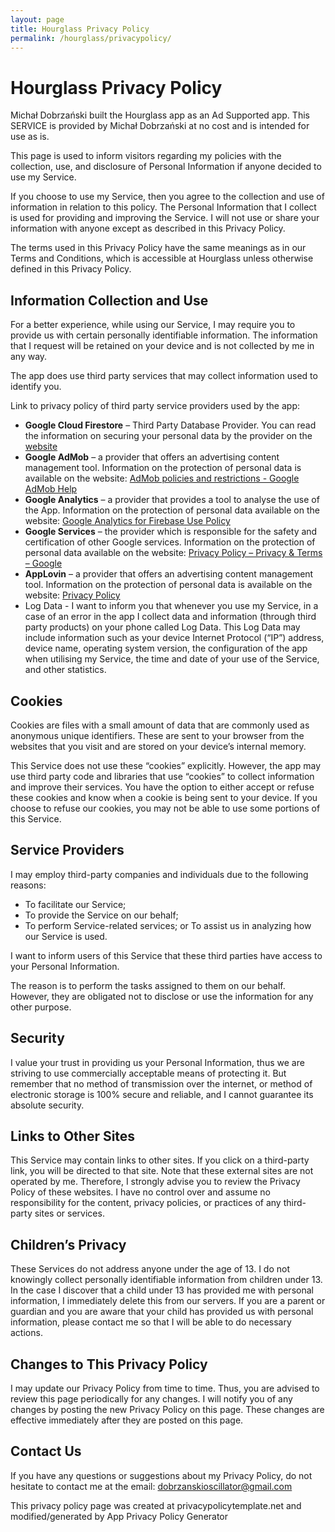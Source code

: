 ```yaml
---
layout: page
title: Hourglass Privacy Policy
permalink: /hourglass/privacypolicy/
---
```


<h1>Hourglass Privacy Policy</h1>

<p>
Michał Dobrzański built the Hourglass app as an Ad Supported app. This SERVICE is provided by Michał Dobrzański at no cost and is intended for use as is.
</p>
<p>
This page is used to inform visitors regarding my policies with the collection, use, and disclosure of Personal Information if anyone decided to use my Service.
</p>
<p>
If you choose to use my Service, then you agree to the collection and use of information in relation to this policy. The Personal Information that I collect is used for providing and improving the Service. I will not use or share your information with anyone except as described in this Privacy Policy.
</p>
<p>
The terms used in this Privacy Policy have the same meanings as in our Terms and Conditions, which is accessible at Hourglass unless otherwise defined in this Privacy Policy.
</p>

<h2>Information Collection and Use</h2>
<p>
For a better experience, while using our Service, I may require you to provide us with certain personally identifiable information. The information that I request will be retained on your device and is not collected by me in any way.
</p>
<p>
The app does use third party services that may collect information used to identify you.
</p>
<p>
Link to privacy policy of third party service providers used by the app:
</p>
<ul>
<li>
    <b>Google Cloud Firestore</b> – Third Party Database Provider. You can read the information on securing your personal data by the provider on the <a href="https://firebase.google.com/support/privacy">website</a>
</li>
<li>
    <b>Google AdMob</b> – a provider that offers an advertising content management tool. Information on the protection of personal data is available on the website: <a href='https://support.google.com/admob/answer/6128543?hl=en'>AdMob policies and restrictions - Google AdMob Help</a>
</li>
<li>
    <b>Google Analytics</b> – a provider that provides a tool to analyse the use of the App. Information on the protection of personal data available on the website: <a href='https://firebase.google.com/policies/analytics'> Google Analytics for Firebase Use Policy</a>
</li>
<li>
    <b>Google Services</b> – the provider which is responsible for the safety and certification of other Google services. Information on the protection of personal data available on the website: <a href='https://www.google.com/policies/privacy/'>Privacy Policy – Privacy & Terms – Google</a>
</li>
<li>
    <b>AppLovin</b> – a provider that offers an advertising content management tool. Information on the protection of personal data is available on the website: <a href='https://www.applovin.com/privacy/'>Privacy Policy</a>
</li>
<li>
    Log Data - I want to inform you that whenever you use my Service, in a case of an error in the app I collect data and information (through third party products) on your phone called Log Data. This Log Data may include information such as your device Internet Protocol (“IP”) address, device name, operating system version, the configuration of the app when utilising my Service, the time and date of your use of the Service, and other statistics.
</li>
</ul>

<h2>Cookies</h2>
<p>
Cookies are files with a small amount of data that are commonly used as anonymous unique identifiers. These are sent to your browser from the websites that you visit and are stored on your device’s internal memory.
</p>
<p>
This Service does not use these “cookies” explicitly. However, the app may use third party code and libraries that use “cookies” to collect information and improve their services. You have the option to either accept or refuse these cookies and know when a cookie is being sent to your device. If you choose to refuse our cookies, you may not be able to use some portions of this Service.
</p>

<h2>Service Providers</h2>
<p>I may employ third-party companies and individuals due to the following reasons:</p>

<ul>
<li>
    To facilitate our Service;
</li>
<li>
    To provide the Service on our behalf;
</li>
<li>
    To perform Service-related services; or To assist us in analyzing how our Service is used.
</li>
</ul>
<p>I want to inform users of this Service that these third parties have access to your Personal Information. </p>
<p>
The reason is to perform the tasks assigned to them on our behalf. However, they are obligated not to disclose or use the information for any other purpose.
</p>

<h2>Security</h2>
<p>I value your trust in providing us your Personal Information, thus we are striving to use commercially acceptable means of protecting it. But remember that no method of transmission over the internet, or method of electronic storage is 100% secure and reliable, and I cannot guarantee its absolute security.</p>

<h2>Links to Other Sites</h2>
<p>This Service may contain links to other sites. If you click on a third-party link, you will be directed to that site. Note that these external sites are not operated by me. Therefore, I strongly advise you to review the Privacy Policy of these websites. I have no control over and assume no responsibility for the content, privacy policies, or practices of any third-party sites or services.</p>

<h2>Children’s Privacy</h2>
<p>These Services do not address anyone under the age of 13. I do not knowingly collect personally identifiable information from children under 13. In the case I discover that a child under 13 has provided me with personal information, I immediately delete this from our servers. If you are a parent or guardian and you are aware that your child has provided us with personal information, please contact me so that I will be able to do necessary actions.</p>

<h2>Changes to This Privacy Policy</h2>
<p>
I may update our Privacy Policy from time to time. Thus, you are advised to review this page periodically for any changes. I will notify you of any changes by posting the new Privacy Policy on this page. These changes are effective immediately after they are posted on this page.
</p>

<h2>Contact Us</h2>
<p>
If you have any questions or suggestions about my Privacy Policy, do not hesitate to contact me at the email: <a href="mailto:dobrzanskioscillator@gmail.com">dobrzanskioscillator@gmail.com</a>
</p>

<p>
This privacy policy page was created at privacypolicytemplate.net and modified/generated by App Privacy Policy Generator
</p>

<p />
<p />
<p />